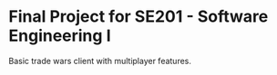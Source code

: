 # Final Project for SE201 - Software Engineering I

Basic trade wars client with multiplayer features.
